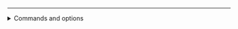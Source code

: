 

---
<!-- markdownlint-disable -->
<details>
<summary>Commands and options</summary>
<br />

You can trigger actions by commenting on this PR:
- `/update` will merge `master` into this PR


</details>
